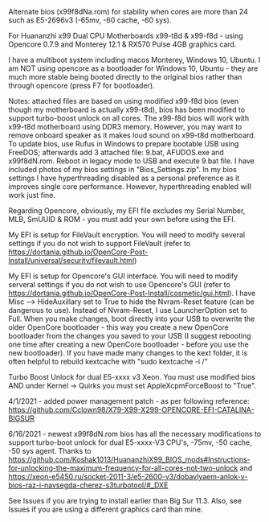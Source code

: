 Alternate bios (x99f8dNa.rom) for stability when cores are more than 24 such as E5-2696v3 (-65mv, -60 cache, -60 sys).

For Huananzhi x99 Dual CPU Motherboards x99-t8d & x99-f8d - using Opencore 0.7.9 and Monterey 12.1 & RX570 Pulse 4GB graphics card.

I have a multiboot system including macos Monterey, Windows 10, Ubuntu.  I am NOT using opencore as a bootloader for Windows 10, Ubuntu - they are much more stable being booted directly to the original bios rather than through opencore (press F7 for bootloader).

Notes:  attached files are based on using modified x99-f8d bios (even though my motherboard is actually x99-t8d), bios has been modified to support turbo-boost unlock on all cores.  The x99-f8d bios will work with x99-t8d motherboard using DDR3 memory.  However, you may want to remove onboard speaker as it makes loud sound on x99-t8d motherboard.  To update bios, use Rufus in Windows to prepare bootable USB using FreeDOS; afterwards add 3 attached file:  9.bat, AFUDOS.exe and x99f8dN.rom.  Reboot in legacy mode to USB and execute 9.bat file.  I have included photos of my bios settings in "Bios_Settings.zip".  In my bios settings I have hyperthreading disabled as a personal preference as it improves single core performance.  However, hyperthreading enabled will work just fine.

Regarding Opencore, obviously, my EFI file excludes my Serial Number, MLB, SmUUID & ROM - you must add your own before using the EFI.

My EFI is setup for FileVault encryption.  You will need to modify several settings if you do not wish to support FileVault (refer to https://dortania.github.io/OpenCore-Post-Install/universal/security/filevault.html)

My EFI is setup for Opencore's GUI interface.  You will need to modify serveral settings if you do not wish to use Opencore's GUI (refer to https://dortania.github.io/OpenCore-Post-Install/cosmetic/gui.html).  I have Misc --> HideAuxillary set to True to hide the Nvram-Reset feature (can be dangerous to use).  Instead of Nvram-Reset, I use LauncherOption set to Full.  When you make changes, boot directly into your USB to overwrite the older OpenCore bootloader - this way you create a new OpenCore bootloader from the changes you saved to your USB (I suggest rebooting one time after creating a new OpenCore bootloader - before you use the new bootloader).  If you have made many changes to the kext folder, it is often helpful to rebuild kextcache with "sudo kextcache -i /"

Turbo Boost Unlock for dual E5-xxxx v3 Xeon.  You must use modified bios AND under Kernel -> Quirks you must set AppleXcpmForceBoost to "True".

4/1/2021 - added power management patch - as per following reference:  https://github.com/Cclown98/X79-X99-X299-OPENCORE-EFI-CATALINA-BIGSUR

6/16/2021 - newest x99f8dN.rom bios has all the necessary modifications to support turbo-boot unlock for dual E5-xxxx-V3 CPU's, -75mv, -50 cache, -50 sys agent.  Thanks to https://github.com/Koshak1013/HuananzhiX99_BIOS_mods#Instructions-for-unlocking-the-maximum-frequency-for-all-cores-not-two-unlock and https://xeon-e5450.ru/socket-2011-3/e5-2600-v3/dobavlyaem-anlok-v-bios-raz-i-navsegda-cherez-s3turbotool/#_DXE

See Issues if you are trying to install earlier than Big Sur 11.3.  Also, see Issues if you are using a different graphics card than mine.
